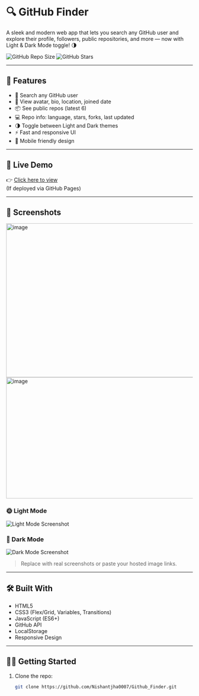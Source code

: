 # 🔍 GitHub Finder

A sleek and modern web app that lets you search any GitHub user and explore their profile, followers, public repositories, and more — now with Light & Dark Mode toggle! 🌗

![GitHub Repo Size](https://img.shields.io/github/repo-size/Nishantjha0007/Github_Finder?color=%238b5cf6)
![GitHub Stars](https://img.shields.io/github/stars/Nishantjha0007/Github_Finder?style=social)

---

## 🎯 Features

- 🔎 Search any GitHub user
- 📄 View avatar, bio, location, joined date
- 📦 See public repos (latest 6)
- 💻 Repo info: language, stars, forks, last updated
- 🌗 Toggle between Light and Dark themes
- ⚡ Fast and responsive UI
- 📱 Mobile friendly design

---

## 🚀 Live Demo

👉 [Click here to view](https://nishantjha0007.github.io/Github_Finder/)  
(If deployed via GitHub Pages)

---

## 🌟 Screenshots
<img width="936" height="415" alt="image" src="https://github.com/user-attachments/assets/cbc53ff6-544d-49bf-8055-c3c91782e4f1" />
<img width="867" height="327" alt="image" src="https://github.com/user-attachments/assets/5d754e7a-7d88-426f-be8c-8cfd3de99111" />


### 🌞 Light Mode

![Light Mode Screenshot](https://user-images.githubusercontent.com/your-light-image-link.png)

### 🌚 Dark Mode

![Dark Mode Screenshot](https://user-images.githubusercontent.com/your-dark-image-link.png)

> Replace with real screenshots or paste your hosted image links.

---

## 🛠️ Built With

- HTML5
- CSS3 (Flex/Grid, Variables, Transitions)
- JavaScript (ES6+)
- GitHub API
- LocalStorage
- Responsive Design

---

## 🧑‍💻 Getting Started

1. Clone the repo:
   ```bash
   git clone https://github.com/Nishantjha0007/Github_Finder.git
